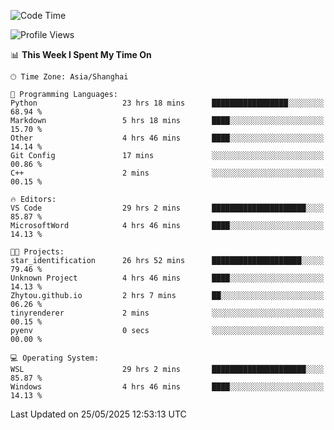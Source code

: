 <!--START_SECTION:waka-->
![Code Time](http://img.shields.io/badge/Code%20Time-2%2C906%20hrs%2025%20mins-blue)

![Profile Views](http://img.shields.io/badge/Profile%20Views-0-blue)

📊 **This Week I Spent My Time On** 

```text
🕑︎ Time Zone: Asia/Shanghai

💬 Programming Languages: 
Python                   23 hrs 18 mins      █████████████████░░░░░░░░   68.94 % 
Markdown                 5 hrs 18 mins       ████░░░░░░░░░░░░░░░░░░░░░   15.70 % 
Other                    4 hrs 46 mins       ████░░░░░░░░░░░░░░░░░░░░░   14.14 % 
Git Config               17 mins             ░░░░░░░░░░░░░░░░░░░░░░░░░   00.86 % 
C++                      2 mins              ░░░░░░░░░░░░░░░░░░░░░░░░░   00.15 % 

🔥 Editors: 
VS Code                  29 hrs 2 mins       █████████████████████░░░░   85.87 % 
MicrosoftWord            4 hrs 46 mins       ████░░░░░░░░░░░░░░░░░░░░░   14.13 % 

🐱‍💻 Projects: 
star_identification      26 hrs 52 mins      ████████████████████░░░░░   79.46 % 
Unknown Project          4 hrs 46 mins       ████░░░░░░░░░░░░░░░░░░░░░   14.13 % 
Zhytou.github.io         2 hrs 7 mins        ██░░░░░░░░░░░░░░░░░░░░░░░   06.26 % 
tinyrenderer             2 mins              ░░░░░░░░░░░░░░░░░░░░░░░░░   00.15 % 
pyenv                    0 secs              ░░░░░░░░░░░░░░░░░░░░░░░░░   00.00 % 

💻 Operating System: 
WSL                      29 hrs 2 mins       █████████████████████░░░░   85.87 % 
Windows                  4 hrs 46 mins       ████░░░░░░░░░░░░░░░░░░░░░   14.13 % 
```


 Last Updated on 25/05/2025 12:53:13 UTC
<!--END_SECTION:waka-->